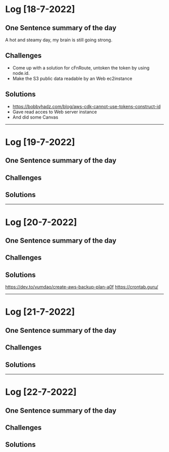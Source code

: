 # Log [18-7-2022]

## One Sentence summary of the day
A hot and steamy day, my brain is still going strong.

## Challenges
- Come up with a solution for cFnRoute, untoken the token by using node.id.
- Make the S3 public data readable by an Web ec2instance

## Solutions
- https://bobbyhadz.com/blog/aws-cdk-cannot-use-tokens-construct-id
- Gave read acces to Web server instance
- And did some Canvas 

____

# Log [19-7-2022]

## One Sentence summary of the day

## Challenges

## Solutions


____

# Log [20-7-2022]

## One Sentence summary of the day

## Challenges

## Solutions
https://dev.to/vumdao/create-aws-backup-plan-a0f
https://crontab.guru/
____

# Log [21-7-2022]

## One Sentence summary of the day

## Challenges

## Solutions

____

# Log [22-7-2022]

## One Sentence summary of the day

## Challenges

## Solutions

